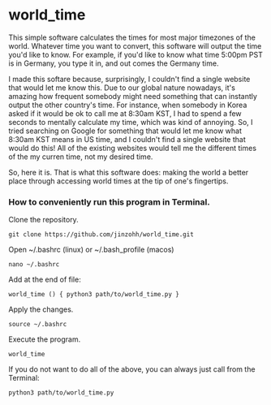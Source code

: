 # world_time

This simple software calculates the times for most major timezones of the world. Whatever time you want to convert, this software will output the time you'd like to know.
For example, if you'd like to know what time 5:00pm PST is in Germany, you type it in, and out comes the Germany time.

I made this softare because, surprisingly, I couldn't find a single website that would let me know this. Due to our global nature nowadays, it's amazing how frequent somebody might need something that can instantly output the other country's time. For instance, when somebody in Korea asked if it would be ok to call me at 8:30am KST, I had to spend a few seconds to mentally calculate my time, which was kind of annoying. So, I tried searching on Google for something that would let me know what 8:30am KST means in US time, and I couldn't find a single website that would do this! All of the existing websites would tell me the different times of the my curren time, not my desired time.

So, here it is. That is what this software does: making the world a better place through accessing world times at the tip of one's fingertips.

### How to conveniently run this program in Terminal.

Clone the repository.
```
git clone https://github.com/jinzohh/world_time.git
```

Open ~/.bashrc (linux) or ~/.bash_profile (macos)
```
nano ~/.bashrc
```

Add at the end of file:
```
world_time () { python3 path/to/world_time.py }
```

Apply the changes.
```
source ~/.bashrc
```

Execute the program.
```
world_time
```

If you do not want to do all of the above, you can always just call from the Terminal:
```
python3 path/to/world_time.py
```
